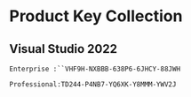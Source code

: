 # Product Key Collection

## Visual Studio 2022
```
Enterprise :``VHF9H-NXBBB-638P6-6JHCY-88JWH

Professional:TD244-P4NB7-YQ6XK-Y8MMM-YWV2J
```